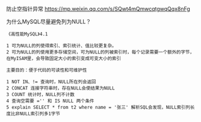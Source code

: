 防止空指针异常
	https://mp.weixin.qq.com/s/SQwt4mQmwcqtgwqQqx8nFg

为什么MySQL尽量避免列为NULL？

	《高性能MySQL》4.1
	
	1 可为NULL的列使得索引、索引统计、值比较更复杂。
	2 可为NULL的列使用更多存储空间，可为NULL的列被索引时，每个记录需要一个额外的字节，在MyISAM里，会导致固定大小的索引变成可变大小的索引

	主要目的：便于代码的可读性和可维护性

	1 NOT IN、!= 查询时，NULL所在列会返回
	2 CONCAT 连接字符串时，存在NULL会使结果为NULL
	3 COUNT 统计时，NULL列不计数
	4 查询空需要 ='' 和 IS NULL 两个条件
	5 explain SELECT * from t2 where name = '张三' 解析SQL会发现，NULL索引列长度比非NULL索引列多1字节